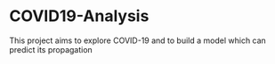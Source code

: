 # COVID19-Analysis
This project aims to explore COVID-19 and to build a model which can predict its propagation
